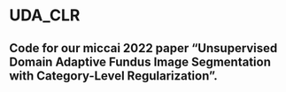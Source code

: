 # UDA_CLR

## Code for our miccai 2022 paper “Unsupervised Domain Adaptive Fundus Image Segmentation with Category-Level Regularization”.
